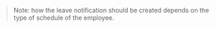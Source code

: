 > Note: how the leave notification should be created depends on the type of schedule of the employee.
